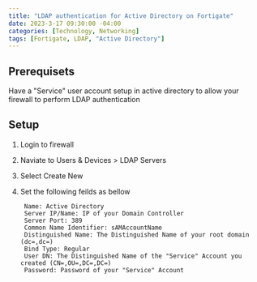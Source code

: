 ```yaml
---
title: "LDAP authentication for Active Directory on Fortigate"
date: 2023-3-17 09:30:00 -04:00
categories: [Technology, Networking]
tags: [Fortigate, LDAP, "Active Directory"]
---
```

## Prerequisets
Have a "Service" user account setup in active directory to allow your firewall to perform LDAP authentication

## Setup
1. Login to firewall
2. Naviate to Users & Devices > LDAP Servers
3. Select Create New
4. Set the following feilds as bellow

        Name: Active Directory
        Server IP/Name: IP of your Domain Controller
        Server Port: 389
        Common Name Identifier: sAMAccountName
        Distinguished Name: The Distinguished Name of your root domain (dc=,dc=)
        Bind Type: Regular
        User DN: The Distinguished Name of the "Service" Account you created (CN=,OU=,DC=,DC=)
        Password: Password of your "Service" Account